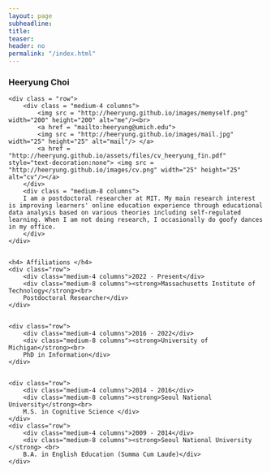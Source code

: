 ```yaml
---
layout: page
subheadline:
title:
teaser:
header: no
permalink: "/index.html"
---
```


<div id = "containter">
    <h3> Heeryung Choi </h3>

    <div class = "row">
        <div class = "medium-4 columns">
            <img src = "http://heeryung.github.io/images/memyself.png" width="200" height="200" alt="me"/><br>
            <a href = "mailto:heeryung@umich.edu">
            <img src = "http://heeryung.github.io/images/mail.jpg" width="25" height="25" alt="mail"/> </a>
            <a href = "http://heeryung.github.io/assets/files/cv_heeryung_fin.pdf" style="text-decoration:none"> <img src = "http://heeryung.github.io/images/cv.png" width="25" height="25" alt="cv"/></a>
        </div>
        <div class = "medium-8 columns">
        I am a postdoctoral researcher at MIT. My main research interest is improving learners' online education experience through educational data analysis based on various theories including self-regulated learning. When I am not doing research, I occasionally do goofy dances in my office.
        </div>
    </div>


    <h4> Affiliations </h4>
    <div class="row">
        <div class="medium-4 columns">2022 - Present</div>
        <div class="medium-8 columns"><strong>Massachusetts Institute of Technology</strong><br>
        Postdoctoral Researcher</div>
    </div>


    <div class="row">
        <div class="medium-4 columns">2016 - 2022</div>
        <div class="medium-8 columns"><strong>University of Michigan</strong><br>
        PhD in Information</div>
    </div>


    <div class="row">
        <div class="medium-4 columns">2014 - 2016</div>
        <div class="medium-8 columns"><strong>Seoul National University</strong><br>
        M.S. in Cognitive Science </div>
    </div>
    <div class="row">
        <div class="medium-4 columns">2009 - 2014</div>
        <div class="medium-8 columns"><strong>Seoul National University </strong> <br>
        B.A. in English Education (Summa Cum Laude)</div>
    </div>
</div>


<!--    <h4> News </h4>-->
<!--    <div class = "row">-->
<!--    <div class="medium-4 columns"> Nov. 2018 </div>-->
<!--        <div class="medium-8 columns"> One LAK19 full paper and two LAK19 short papers got acceped! </div>-->
<!--    </div>-->

<!--    <div class = "row">-->
<!--    <div class="medium-4 columns"> Sep. 2016 </div>-->
<!--        <div class="medium-8 columns"> My PhD in Information will begin at University of Michigan!</div>-->
<!--    </div>-->
<!---->
<!--    <div class = "row">-->
<!--        <div class="medium-4 columns"> Oct. 2015 </div>-->
<!--        <div class="medium-8 columns"> The Samsung Scholarship is granted for the PhD research.</div>-->
<!--    </div>-->
